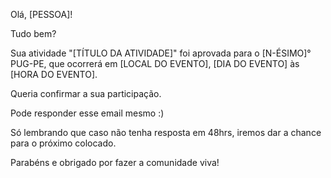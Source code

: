 Olá, [PESSOA]!

Tudo bem?

Sua atividade "[TÍTULO DA ATIVIDADE]" foi aprovada para o [N-ÉSIMO]° PUG-PE, que ocorrerá em [LOCAL DO EVENTO], [DIA DO EVENTO] às [HORA DO EVENTO].

Queria confirmar a sua participação.

Pode responder esse email mesmo :)

Só lembrando que caso não tenha resposta em 48hrs, iremos dar a chance para o próximo colocado.

Parabéns e obrigado por fazer a comunidade viva!
